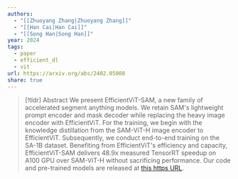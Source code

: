 ```yaml
---
authors:
  - "[[Zhuoyang Zhang|Zhuoyang Zhang]]"
  - "[[Han Cai|Han Cai]]"
  - "[[Song Han|Song Han]]"
year: 2024
tags:
  - paper
  - efficient_dl
  - vit
url: https://arxiv.org/abs/2402.05008
share: true
---
```

> [!tldr] Abstract
> We present EfficientViT-SAM, a new family of accelerated segment anything models. We retain SAM's lightweight prompt encoder and mask decoder while replacing the heavy image encoder with EfficientViT. For the training, we begin with the knowledge distillation from the SAM-ViT-H image encoder to EfficientViT. Subsequently, we conduct end-to-end training on the SA-1B dataset. Benefiting from EfficientViT's efficiency and capacity, EfficientViT-SAM delivers 48.9x measured TensorRT speedup on A100 GPU over SAM-ViT-H without sacrificing performance. Our code and pre-trained models are released at [this https URL](https://github.com/mit-han-lab/efficientvit).

